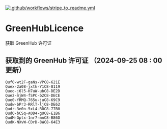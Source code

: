 [![.github/workflows/stripe_to_readme.yml](https://github.com/zjx-kimi/GreenHubLicence/actions/workflows/stripe_to_readme.yml/badge.svg)](https://github.com/zjx-kimi/GreenHubLicence/actions/workflows/stripe_to_readme.yml)
# GreenHubLicence
获取 GreenHub 许可证
## 获取到的 GreenHub 许可证 （2024-09-25 08 : 00 更新）
```
Quf0-wt2F-gaNs-VPC8-621E
Quex-2a08-jxtk-Y1C8-8119
Queo-j6l5-H7uW-ubC8-DE2D
Que2-mjW4-fSPC-b2C8-DECE
Que0-YRMQ-765u-juC8-69C9
Qudw-bPr3-RRlT-ljC8-DE62
Qudr-3e0n-5xL4-R0C8-77B0
QudO-bCSq-A0D4-gUC8-E1B6
QudM-Gptx-1nr7-mnC8-B86D
QudK-NXvW-CDrD-8WC8-64E3
```
